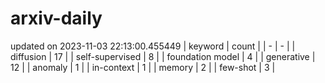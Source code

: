 # arxiv-daily
updated on 2023-11-03 22:13:00.455449
| keyword | count |
| - | - |
| diffusion | 17 |
| self-supervised | 8 |
| foundation model | 4 |
| generative | 12 |
| anomaly | 1 |
| in-context | 1 |
| memory | 2 |
| few-shot | 3 |
